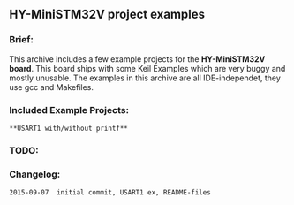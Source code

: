 ## HY-MiniSTM32V project examples

### Brief:
This archive includes a few example projects for the **HY-MiniSTM32V board**.
This board ships with some Keil Examples which are very buggy and mostly
unusable.
The examples in this archive are all IDE-independet, they use gcc and Makefiles.


### Included Example Projects:
	**USART1 with/without printf**

### TODO:

### Changelog:
	2015-09-07	initial commit, USART1 ex, README-files

